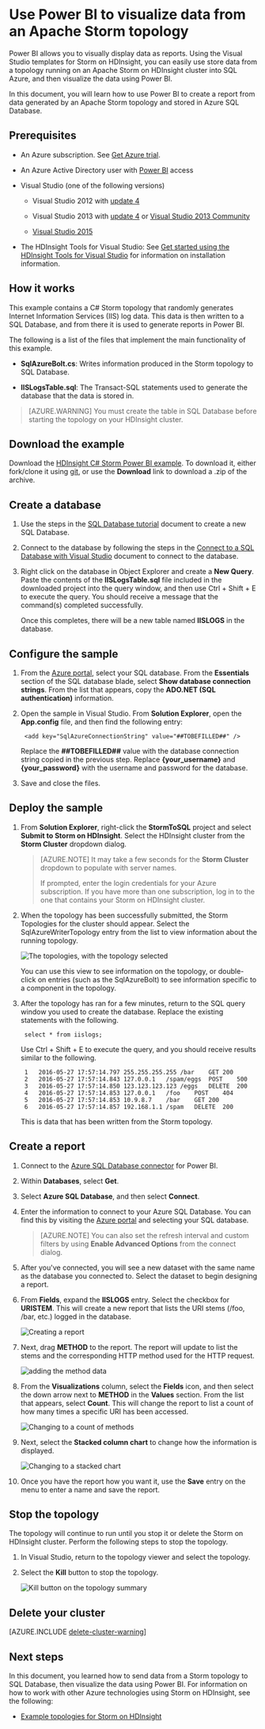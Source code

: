 <properties
 pageTitle="Use Apache Storm with Power BI | Azure"
 description="Create a Power BI report using data from a C# topology running on an Apache Storm cluster in HDInsight."
 services="hdinsight"
 documentationCenter=""
 authors="Blackmist"
 manager="jhubbard"
 editor="cgronlun"
	tags="azure-portal"/>

<tags
 ms.service="hdinsight"
 ms.devlang="dotnet"
 ms.topic="article"
 ms.tgt_pltfrm="na"
 ms.workload="big-data"
 ms.date="08/16/2016"
 wacn.date=""
 ms.author="larryfr"/>

# Use Power BI to visualize data from an Apache Storm topology

Power BI allows you to visually display data as reports. Using the Visual Studio templates for Storm on HDInsight, you can easily use store data from a topology running on an Apache Storm on HDInsight cluster into SQL Azure, and then visualize the data using Power BI.

In this document, you will learn how to use Power BI to create a report from data generated by an Apache Storm topology and stored in Azure SQL Database.

## Prerequisites

- An Azure subscription. See [Get Azure trial](/pricing/1rmb-trial/).

* An Azure Active Directory user with [Power BI](https://powerbi.com) access

* Visual Studio (one of the following versions)

    * Visual Studio 2012 with [update 4](http://www.microsoft.com/download/details.aspx?id=39305)

    * Visual Studio 2013 with [update 4](http://www.microsoft.com/download/details.aspx?id=44921) or [Visual Studio 2013 Community](http://download.microsoft.com/download/7/1/B/71BA74D8-B9A0-4E6C-9159-A8335D54437E/vs_community.exe)

    * [Visual Studio 2015](https://www.visualstudio.com/downloads/download-visual-studio-vs.aspx)

* The HDInsight Tools for Visual Studio: See [Get started using the HDInsight Tools for Visual Studio](/documentation/articles/hdinsight-hadoop-visual-studio-tools-get-started/) for information on installation information.

## How it works

This example contains a C# Storm topology that randomly generates Internet Information Services (IIS) log data. This data is then written to a SQL Database, and from there it is used to generate reports in Power BI.

The following is a list of the files that implement the main functionality of this example.

* **SqlAzureBolt.cs**: Writes information produced in the Storm topology to SQL Database.

* **IISLogsTable.sql**: The Transact-SQL statements used to generate the database that the data is stored in.

> [AZURE.WARNING] You must create the table in SQL Database before starting the topology on your HDInsight cluster.

## Download the example

Download the [HDInsight C# Storm Power BI example](https://github.com/Azure-Samples/hdinsight-dotnet-storm-powerbi). To download it, either fork/clone it using [git](http://git-scm.com/), or use the **Download** link to download a .zip of the archive.

## Create a database

1. Use the steps in the [SQL Database tutorial](/documentation/articles/sql-database-get-started/) document to create a new SQL Database.

2. Connect to the database by following the steps in the [Connect to a SQL Database with Visual Studio](/documentation/articles/sql-database-connect-query/) document to connect to the database.

4. Right click on the database in Object Explorer and create a __New Query__. Paste the contents of the __IISLogsTable.sql__ file included in the downloaded project into the query window, and then use Ctrl + Shift + E to execute the query. You should receive a message that the command(s) completed successfully.

    Once this completes, there will be a new table named __IISLOGS__ in the database.

## Configure the sample

1. From the [Azure portal](https://portal.azure.cn), select your SQL database. From the __Essentials__ section of the SQL database blade, select __Show database connection strings__. From the list that appears, copy the __ADO.NET (SQL authentication)__ information.

1. Open the sample in Visual Studio. From **Solution Explorer**, open the **App.config** file, and then find the following entry:

        <add key="SqlAzureConnectionString" value="##TOBEFILLED##" />
    
    Replace the __##TOBEFILLED##__ value with the database connection string copied in the previous step. Replace __{your\_username}__ and __{your\_password}__ with the username and password for the database.

2. Save and close the files.

## Deploy the sample

1. From **Solution Explorer**, right-click the **StormToSQL** project and select **Submit to Storm on HDInsight**. Select the HDInsight cluster from the **Storm Cluster** dropdown dialog.

    > [AZURE.NOTE] It may take a few seconds for the **Storm Cluster** dropdown to populate with server names.
    >
    > If prompted, enter the login credentials for your Azure subscription. If you have more than one subscription, log in to the one that contains your Storm on HDInsight cluster.

2. When the topology has been successfully submitted, the Storm Topologies for the cluster should appear. Select the SqlAzureWriterTopology entry from the list to view information about the running topology.

    ![The topologies, with the topology selected](./media/hdinsight-storm-power-bi-topology/topologyview.png)

    You can use this view to see information on the topology, or double-click on entries (such as the SqlAzureBolt) to see information specific to a component in the topology.

3. After the topology has ran for a few minutes, return to the SQL query window you used to create the database. Replace the existing statements with the following.

        select * from iislogs;
    
    Use Ctrl + Shift + E to execute the query, and you should receive results similar to the following.
    
        1	2016-05-27 17:57:14.797	255.255.255.255	/bar	GET	200
        2	2016-05-27 17:57:14.843	127.0.0.1	/spam/eggs	POST	500
        3	2016-05-27 17:57:14.850	123.123.123.123	/eggs	DELETE	200
        4	2016-05-27 17:57:14.853	127.0.0.1	/foo	POST	404
        5	2016-05-27 17:57:14.853	10.9.8.7	/bar	GET	200
        6	2016-05-27 17:57:14.857	192.168.1.1	/spam	DELETE	200

    This is data that has been written from the Storm topology.

## Create a report

1. Connect to the [Azure SQL Database connector](https://app.powerbi.com/getdata/bigdata/azure-sql-database-with-live-connect) for Power BI.

2. Within __Databases__, select __Get__.

3. Select __Azure SQL Database__, and then select __Connect__.

4. Enter the information to connect to your Azure SQL Database. You can find this by visiting the [Azure portal](https://portal.azure.cn) and selecting your SQL database.

    > [AZURE.NOTE] You can also set the refresh interval and custom filters by using __Enable Advanced Options__ from the connect dialog.

5. After you've connected, you will see a new dataset with the same name as the database you connected to. Select the dataset to begin designing a report.

3. From __Fields__, expand the __IISLOGS__ entry. Select the checkbox for __URISTEM__. This will create a new report that lists the URI stems (/foo, /bar, etc.) logged in the database.

    ![Creating a report](./media/hdinsight-storm-power-bi-topology/createreport.png)

5. Next, drag __METHOD__ to the report. The report will update to list the stems and the corresponding HTTP method used for the HTTP request.

    ![adding the method data](./media/hdinsight-storm-power-bi-topology/uristemandmethod.png)

4. From the __Visualizations__ column, select the __Fields__ icon, and then select the down arrow next to __METHOD__ in the __Values__ section. From the list that appears, select __Count__. This will change the report to list a count of how many times a specific URI has been accessed.

    ![Changing to a count of methods](./media/hdinsight-storm-power-bi-topology/count.png)

6. Next, select the __Stacked column chart__ to change how the information is displayed.

    ![Changing to a stacked chart](./media/hdinsight-storm-power-bi-topology/stackedcolumn.png)

7. Once you have the report how you want it, use the __Save__ entry on the menu to enter a name and save the report.

## Stop the topology

The topology will continue to run until you stop it or delete the Storm on HDInsight cluster. Perform the following steps to stop the topology.

1. In Visual Studio, return to the topology viewer and select the topology.

2. Select the **Kill** button to stop the topology.

    ![Kill button on the topology summary](./media/hdinsight-storm-power-bi-topology/killtopology.png)

## Delete your cluster

[AZURE.INCLUDE [delete-cluster-warning](../../includes/hdinsight-delete-cluster-warning.md)]

## Next steps

In this document, you learned how to send data from a Storm topology to SQL Database, then visualize the data using Power BI. For information on how to work with other Azure technologies using Storm on HDInsight, see the following:

* [Example topologies for Storm on HDInsight](/documentation/articles/hdinsight-storm-example-topology/)
